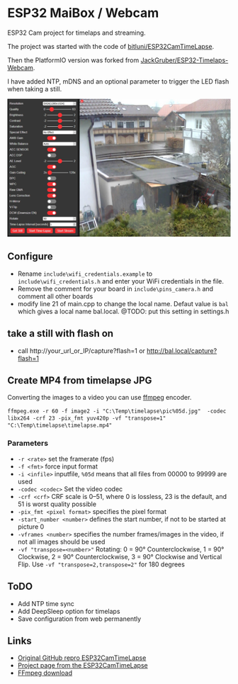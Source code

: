 # ESP32 MaiBox / Webcam

ESP32 Cam project for timelaps and streaming.

The project was started with the code of [bitluni/ESP32CamTimeLapse](https://github.com/bitluni/ESP32CamTimeLapse).

Then the PlatformIO version was forked from [JackGruber/ESP32-Timelaps-Webcam](https://github.com/JackGruber/ESP32-Timelaps-Webcam).

I have added NTP, mDNS and an optional parameter to trigger the LED flash when taking a still.

<img src="img/http_app.jpg">

## Configure

* Rename `include\wifi_credentials.example` to `include\wifi_credentials.h` and enter your WiFi credentials in the file.
* Remove the comment for your board in `include\pins_camera.h` and comment all other boards
* modify line 21 of main.cpp to change the local name. Defaut value is `bal` which gives a local name bal.local. @TODO: put this setting in settings.h


## take a still with flash on

* call http://your_url_or_IP/capture?flash=1 or http://bal.local/capture?flash=1

## Create MP4 from timelapse JPG

Converting the images to a video you can use [ffmpeg](https://www.ffmpeg.org/download.html) encoder.
```
ffmpeg.exe -r 60 -f image2 -i "C:\Temp\timelapse\pic%05d.jpg"  -codec libx264 -crf 23 -pix_fmt yuv420p -vf "transpose=1" "C:\Temp\timelapse\timelapse.mp4"
```

### Parameters 
* `-r <rate>` set the framerate (fps)
* `-f <fmt>` force input format
* `-i <infile>` inputfile, `%05d` means that all files from 00000 to 99999 are used
* `-codec <codec>` Set the video codec
* `-crf <crf>` CRF scale is 0–51, where 0 is lossless, 23 is the default, and 51 is worst quality possible
* `-pix_fmt <pixel format>` specifies the pixel format
* `-start_number <number>` defines the start number, if not to be started at picture 0
* `-vframes <number>` specifies the number frames/images in the video, if not all images should be used
* `-vf "transpose=<number>"` Rotating: 0 = 90° Counterclockwise, 1 = 90° Clockwise, 2 = 90° Counterclockwise, 3 = 90° Clockwise and Vertical Flip. Use `-vf "transpose=2,transpose=2"` for 180 degrees

## ToDO
* Add NTP time sync
* Add DeepSleep option for timelaps
* Save configuration from web permanently

## Links
* [Original GitHub repro ESP32CamTimeLapse](https://github.com/bitluni/ESP32CamTimeLapse)
* [Project page from the ESP32CamTimeLapse](https://bitluni.net/esp32camtimelapse)
* [FFmpeg download](https://www.ffmpeg.org/download.html)
